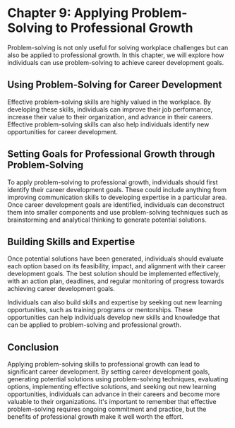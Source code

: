 Chapter 9: Applying Problem-Solving to Professional Growth
==========================================================

Problem-solving is not only useful for solving workplace challenges but can also be applied to professional growth. In this chapter, we will explore how individuals can use problem-solving to achieve career development goals.

Using Problem-Solving for Career Development
--------------------------------------------

Effective problem-solving skills are highly valued in the workplace. By developing these skills, individuals can improve their job performance, increase their value to their organization, and advance in their careers. Effective problem-solving skills can also help individuals identify new opportunities for career development.

Setting Goals for Professional Growth through Problem-Solving
-------------------------------------------------------------

To apply problem-solving to professional growth, individuals should first identify their career development goals. These could include anything from improving communication skills to developing expertise in a particular area. Once career development goals are identified, individuals can deconstruct them into smaller components and use problem-solving techniques such as brainstorming and analytical thinking to generate potential solutions.

Building Skills and Expertise
-----------------------------

Once potential solutions have been generated, individuals should evaluate each option based on its feasibility, impact, and alignment with their career development goals. The best solution should be implemented effectively, with an action plan, deadlines, and regular monitoring of progress towards achieving career development goals.

Individuals can also build skills and expertise by seeking out new learning opportunities, such as training programs or mentorships. These opportunities can help individuals develop new skills and knowledge that can be applied to problem-solving and professional growth.

Conclusion
----------

Applying problem-solving skills to professional growth can lead to significant career development. By setting career development goals, generating potential solutions using problem-solving techniques, evaluating options, implementing effective solutions, and seeking out new learning opportunities, individuals can advance in their careers and become more valuable to their organizations. It's important to remember that effective problem-solving requires ongoing commitment and practice, but the benefits of professional growth make it well worth the effort.
